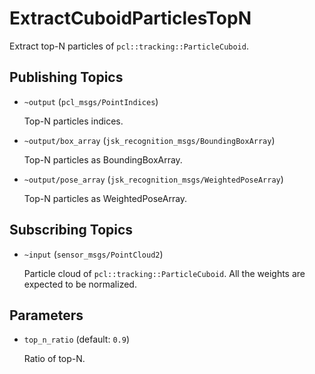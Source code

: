 # ExtractCuboidParticlesTopN
Extract top-N particles of `pcl::tracking::ParticleCuboid`.

## Publishing Topics
* `~output` (`pcl_msgs/PointIndices`)

  Top-N particles indices.
* `~output/box_array` (`jsk_recognition_msgs/BoundingBoxArray`)

  Top-N particles as BoundingBoxArray.
* `~output/pose_array` (`jsk_recognition_msgs/WeightedPoseArray`)

  Top-N particles as WeightedPoseArray.

## Subscribing Topics
* `~input` (`sensor_msgs/PointCloud2`)

  Particle cloud of `pcl::tracking::ParticleCuboid`.
  All the weights are expected to be normalized.

## Parameters
* `top_n_ratio` (default: `0.9`)

  Ratio of top-N.
